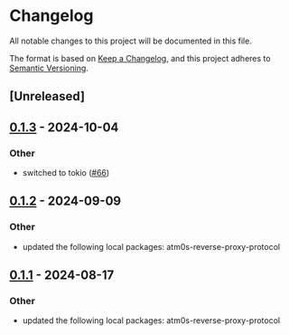 # Changelog
All notable changes to this project will be documented in this file.

The format is based on [Keep a Changelog](https://keepachangelog.com/en/1.0.0/),
and this project adheres to [Semantic Versioning](https://semver.org/spec/v2.0.0.html).

## [Unreleased]

## [0.1.3](https://github.com/8xFF/atm0s-reverse-proxy/compare/atm0s-reverse-proxy-protocol-ed25519-v0.1.2...atm0s-reverse-proxy-protocol-ed25519-v0.1.3) - 2024-10-04

### Other

- switched to tokio ([#66](https://github.com/8xFF/atm0s-reverse-proxy/pull/66))

## [0.1.2](https://github.com/8xFF/atm0s-reverse-proxy/compare/atm0s-reverse-proxy-protocol-ed25519-v0.1.1...atm0s-reverse-proxy-protocol-ed25519-v0.1.2) - 2024-09-09

### Other

- updated the following local packages: atm0s-reverse-proxy-protocol

## [0.1.1](https://github.com/8xFF/atm0s-reverse-proxy/compare/atm0s-reverse-proxy-protocol-ed25519-v0.1.0...atm0s-reverse-proxy-protocol-ed25519-v0.1.1) - 2024-08-17

### Other
- updated the following local packages: atm0s-reverse-proxy-protocol
